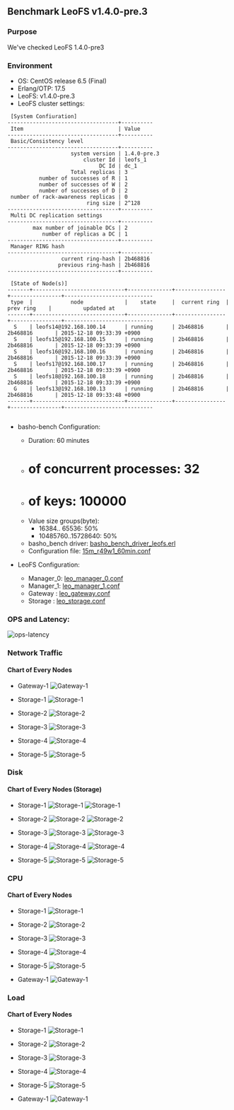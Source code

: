 ## Benchmark LeoFS v1.4.0-pre.3

### Purpose
We've checked LeoFS 1.4.0-pre3

### Environment

* OS: CentOS release 6.5 (Final)
* Erlang/OTP: 17.5
* LeoFS: v1.4.0-pre.3
* LeoFS cluster settings:

```
 [System Confiuration]
-----------------------------------+----------
 Item                              | Value    
-----------------------------------+----------
 Basic/Consistency level
-----------------------------------+----------
                    system version | 1.4.0-pre.3
                        cluster Id | leofs_1
                             DC Id | dc_1
                    Total replicas | 3
          number of successes of R | 1
          number of successes of W | 2
          number of successes of D | 2
 number of rack-awareness replicas | 0
                         ring size | 2^128
-----------------------------------+----------
 Multi DC replication settings
-----------------------------------+----------
        max number of joinable DCs | 2
           number of replicas a DC | 1
-----------------------------------+----------
 Manager RING hash
-----------------------------------+----------
                 current ring-hash | 2b468816
                previous ring-hash | 2b468816
-----------------------------------+----------

 [State of Node(s)]
-------+-----------------------------+--------------+----------------+----------------+----------------------------
 type  |            node             |    state     |  current ring  |   prev ring    |          updated at         
-------+-----------------------------+--------------+----------------+----------------+----------------------------
  S    | leofs14@192.168.100.14      | running      | 2b468816       | 2b468816       | 2015-12-18 09:33:39 +0900
  S    | leofs15@192.168.100.15      | running      | 2b468816       | 2b468816       | 2015-12-18 09:33:39 +0900
  S    | leofs16@192.168.100.16      | running      | 2b468816       | 2b468816       | 2015-12-18 09:33:39 +0900
  S    | leofs17@192.168.100.17      | running      | 2b468816       | 2b468816       | 2015-12-18 09:33:39 +0900
  S    | leofs18@192.168.100.18      | running      | 2b468816       | 2b468816       | 2015-12-18 09:33:39 +0900
  G    | leofs13@192.168.100.13      | running      | 2b468816       | 2b468816       | 2015-12-18 09:33:48 +0900
-------+-----------------------------+--------------+----------------+----------------+----------------------------


```

* basho-bench Configuration:
    * Duration: 60 minutes
    * # of concurrent processes: 32
    * # of keys: 100000
    * Value size groups(byte):
        *    16384..   65536: 50%
        * 10485760..15728640: 50%
    * basho_bench driver: [basho_bench_driver_leofs.erl](https://github.com/leo-project/leofs/blob/develop/test/src/basho_bench_driver_leofs.erl)
    * Configuration file: [15m_r49w1_60min.conf](20151218_115935/15m_r49w1_60min.conf)

* LeoFS Configuration:
    * Manager_0: [leo_manager_0.conf](conf/leo_manager_0.conf)
    * Manager_1: [leo_manager_1.conf](conf/leo_manager_1.conf)
    * Gateway  : [leo_gateway.conf](conf/leo_gateway.conf)
    * Storage  : [leo_storage.conf](conf/leo_storage.conf)

### OPS and Latency:

![ops-latency](20151218_115935/summary.png)

### Network Traffic
#### Chart of Every Nodes

* Gateway-1
![Gateway-1](leofs13_20151218_115934/sar_1_20151218_115934_p1p1-if1.png)

* Storage-1
![Storage-1](leofs14_20151218_115934/sar_3_20151218_115934_p1p1-if1.png)

* Storage-2
![Storage-2](leofs15_20151218_115934/sar_3_20151218_115934_p1p1-if1.png)

* Storage-3
![Storage-3](leofs16_20151218_115934/sar_3_20151218_115934_p1p1-if1.png)

* Storage-4
![Storage-4](leofs17_20151218_115554/sar_3_20151218_115554_p1p1-if1.png)

* Storage-5
![Storage-5](leofs18_20151218_115934/sar_2_20151218_115934_p1p1-if1.png)



### Disk
#### Chart of Every Nodes (Storage)

* Storage-1
![Storage-1](leofs14_20151218_115934/sar_3_20151218_115934_dev8-16-t1.png)
![Storage-1](leofs14_20151218_115934/sar_3_20151218_115934_dev8-16-t2.png)

* Storage-2
![Storage-2](leofs15_20151218_115934/sar_3_20151218_115934_dev8-16-t1.png)
![Storage-2](leofs15_20151218_115934/sar_3_20151218_115934_dev8-16-t2.png)

* Storage-3
![Storage-3](leofs16_20151218_115934/sar_3_20151218_115934_dev8-16-t1.png)
![Storage-3](leofs16_20151218_115934/sar_3_20151218_115934_dev8-16-t2.png)

* Storage-4
![Storage-4](leofs17_20151218_115554/sar_3_20151218_115554_dev8-16-t1.png)
![Storage-4](leofs17_20151218_115554/sar_3_20151218_115554_dev8-16-t2.png)

* Storage-5
![Storage-5](leofs18_20151218_115934/sar_2_20151218_115934_dev8-16-t1.png)
![Storage-5](leofs18_20151218_115934/sar_2_20151218_115934_dev8-16-t2.png)



### CPU
#### Chart of Every Nodes

* Storage-1
![Storage-1](leofs14_20151218_115934/sar_3_20151218_115934_all-cpu.png)

* Storage-2
![Storage-2](leofs15_20151218_115934/sar_3_20151218_115934_all-cpu.png)

* Storage-3
![Storage-3](leofs16_20151218_115934/sar_3_20151218_115934_all-cpu.png)

* Storage-4
![Storage-4](leofs17_20151218_115554/sar_3_20151218_115554_all-cpu.png)

* Storage-5
![Storage-5](leofs18_20151218_115934/sar_2_20151218_115934_all-cpu.png)

* Gateway-1
![Gateway-1](leofs13_20151218_115934/sar_1_20151218_115934_all-cpu.png)



### Load
#### Chart of Every Nodes

* Storage-1
![Storage-1](leofs14_20151218_115934/sar_3_20151218_115934_LinuxloadSar.png)

* Storage-2
![Storage-2](leofs15_20151218_115934/sar_3_20151218_115934_LinuxloadSar.png)

* Storage-3
![Storage-3](leofs16_20151218_115934/sar_3_20151218_115934_LinuxloadSar.png)

* Storage-4
![Storage-4](leofs17_20151218_115554/sar_3_20151218_115554_LinuxloadSar.png)

* Storage-5
![Storage-5](leofs18_20151218_115934/sar_2_20151218_115934_LinuxloadSar.png)

* Gateway-1
![Gateway-1](leofs13_20151218_115934/sar_1_20151218_115934_LinuxloadSar.png)


